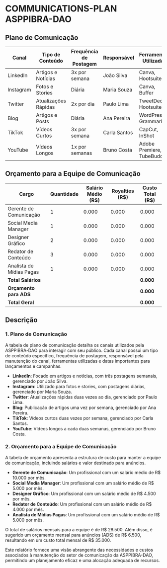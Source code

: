 # COMMUNICATIONS-PLAN ASPPIBRA-DAO

## Plano de Comunicação

| Canal     | Tipo de Conteúdo    | Frequência de Postagem | Responsável  | Ferramentas Utilizadas             |
|-----------|---------------------|------------------------|--------------|------------------------------------|
| LinkedIn  | Artigos e Notícias  | 3x por semana          | João Silva   | Canva, Hootsuite                   |
| Instagram | Fotos e Stories     | Diária                 | Maria Souza  | Canva, Buffer                      |
| Twitter   | Atualizações Rápidas| 2x por dia             | Paulo Lima   | TweetDeck, Hootsuite               |
| Blog      | Artigos e Posts     | Diária                 | Ana Pereira  | WordPress, Grammarly               |
| TikTok    | Vídeos Curtos       | 3x por semana          | Carla Santos | CapCut, InShot                     |
| YouTube   | Vídeos Longos       | 1x por semanas    | Bruno Costa  | Adobe Premiere, TubeBuddy          |

## Orçamento para a Equipe de Comunicação

| Cargo                     | Quantidade | Salário Médio (R$) | Royalties (R$) | Custo Total (R$)    |
|---------------------------|------------|---------------------|----------------|---------------------|
| Gerente de Comunicação    | 1          | 0.000               | 0.000          | 0.000               |
| Social Media Manager      | 1          | 0.000               | 0.000          | 0.000               |
| Designer Gráfico          | 2          | 0.000               | 0.000          | 0.000               |
| Redator de Conteúdo       | 3          | 0.000               | 0.000          | 0.000               |
| Analista de Mídias Pagas  | 1          | 0.000               | 0.000          | 0.000               |
| **Total Salários**        |            |                     |                | **0.000**           |
| **Orçamento para ADS**    |            |                     |                | **0.000**           |
| **Total Geral**           |            |                     |                | **0.000**           |

## Descrição

### 1. Plano de Comunicação

A tabela de plano de comunicação detalha os canais utilizados pela ASPPIBRA-DAO para interagir com seu público. Cada canal possui um tipo de conteúdo específico, frequência de postagem, responsável pela manutenção do canal, ferramentas utilizadas e datas importantes para lançamentos e campanhas.

- **LinkedIn**: Focado em artigos e notícias, com três postagens semanais, gerenciado por João Silva.
- **Instagram**: Utilizado para fotos e stories, com postagens diárias, gerenciado por Maria Souza.
- **Twitter**: Atualizações rápidas duas vezes ao dia, gerenciado por Paulo Lima.
- **Blog**: Publicação de artigos uma vez por semana, gerenciado por Ana Pereira.
- **TikTok**: Vídeos curtos duas vezes por semana, gerenciado por Carla Santos.
- **YouTube**: Vídeos longos a cada duas semanas, gerenciado por Bruno Costa.

### 2. Orçamento para a Equipe de Comunicação

A tabela de orçamento apresenta a estrutura de custo para manter a equipe de comunicação, incluindo salários e valor destinado para anúncios.

- **Gerente de Comunicação**: Um profissional com um salário médio de R$ 10.000 por mês.
- **Social Media Manager**: Um profissional com um salário médio de R$ 5.000 por mês.
- **Designer Gráfico**: Um profissional com um salário médio de R$ 4.500 por mês.
- **Redator de Conteúdo**: Um profissional com um salário médio de R$ 4.000 por mês.
- **Analista de Mídias Pagas**: Um profissional com um salário médio de R$ 5.000 por mês.

O total de salários mensais para a equipe é de R$ 28.500. Além disso, é sugerido um orçamento mensal para anúncios (ADS) de R$ 6.500, resultando em um custo total mensal de R$ 35.000.

Este relatório fornece uma visão abrangente das necessidades e custos associados à manutenção do setor de comunicação da ASPPIBRA-DAO, permitindo um planejamento eficaz e uma alocação adequada de recursos.
